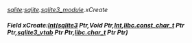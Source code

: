 _[sqlite](../../modules/sqlite/sqlite-module.md):[sqlite](../../modules/sqlite/sqlite-module.md).[sqlite3\_module](../../modules/sqlite/sqlite-sqlite3_module.md).xCreate_
##### Field xCreate:[Int](../../modules/wonkey/wonkey-types-int.md)([sqlite3](../../modules/sqlite/sqlite-sqlite3.md) Ptr,Void Ptr,[Int](../../modules/wonkey/wonkey-types-int.md),[libc.const_char_t](../../modules/libc/libc-const_char_t.md) Ptr Ptr,[sqlite3_vtab](../../modules/sqlite/sqlite-sqlite3_vtab.md) Ptr Ptr,[libc.char_t](../../modules/libc/libc-char_t.md) Ptr Ptr)
